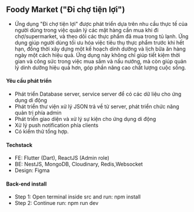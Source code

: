 ## Foody Market ("Đi chợ tiện lợi")

- Ứng dụng "Đi chợ tiện lợi" được phát triển dựa trên nhu cầu thực tế của người dùng trong việc quản lý các mặt hàng cần mua khi đi chợ/supermarket, và theo dõi các thực phẩm đã mua trong tủ lạnh. Ứng dụng giúp người dùng tối ưu hóa việc tiêu thụ thực phẩm trước khi hết hạn, đồng thời xây dựng một kế hoạch dinh dưỡng và lịch bữa ăn hàng ngày một cách hiệu quả. Ứng dụng này không chỉ giúp tiết kiệm thời gian và công sức trong việc mua sắm và nấu nướng, mà còn giúp quản lý dinh dưỡng hiệu quả hơn, góp phần nâng cao chất lượng cuộc sống.

#### Yêu cầu phát triển

- Phát triển Database server, service server để có các dữ liệu cho ứng dụng di động
- Phát triển thư viện xử lý JSON trả về từ server, phát triển chức năng quản trị phía admin
- Phát triển giao diện và xử lý sự kiện cho ứng dụng di động
- Xử lý push notification phía clients
- Có kiểm thử tổng hợp.

#### Techstack

- FE: Flutter (Dart), ReactJS (Admin role)
- BE: NestJS, MongoDB, Cloudinary, Redis,Websocket
- Design: Figma

#### Back-end install

- Step 1: Open terminal inside src and run: npm install
- Step 2: Continue run: npm run dev
